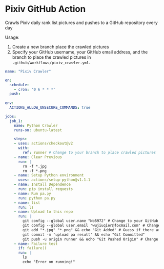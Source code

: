 # Pixiv GitHub Action
Crawls Pixiv daily rank list pictures and pushes to a GitHub repository every day

Usage: 
1. Create a new branch place the crawled pictures
2. Specify your GitHub username, your GitHub email address, and the branch to place the crawled pictures in ```.github/workflows/pixiv_crawler.yml```.
```yaml
name: "Pixiv Crawler"

on:
  schedule:
    - cron: '0 6 * * *'  
  push:
  
env:
  ACTIONS_ALLOW_UNSECURE_COMMANDS: true

jobs:
  job_1:
    name: Python Crawler
    runs-on: ubuntu-latest

    steps:
    - uses: actions/checkout@v2
      with:
        ref: runner # Change to your branch to place crawled pictures
    - name: Clear Previous
      run: |
        rm -f *.jpg
        rm -f *.png
    - name: Setup Python environment
      uses: actions/setup-python@v1.1.1 
    - name: Install Dependence
      run: pip install requests
    - name: Run pa.py
      run: python pa.py
    - name: list
      run: ls
    - name: Upload to this repo
      run: |
        git config --global user.name "No5972" # Change to your GitHub user name
        git config --global user.email "wujiuqier@foxmail.com" # Change to your GitHub email address
        git add "*.jpg" "*.png" && echo "Git Added" # Guess if there are any other types of pictures - Ref: https://stackoverflow.com/questions/25083290/git-add-error-unknown-switch
        git commit -m 'upload pa result' && echo "Git Committed"
        git push -u origin runner && echo "Git Pushed Origin" # Change to your branch to place crawled pictures
    - name: Failure test
      if: failure()
      run: | 
        ls
        echo "Error on running!"
```
